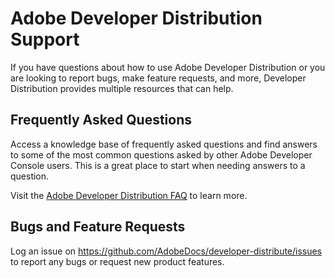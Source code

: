 <Hero slots="heading, text" background="rgb(141, 52, 78)" />

# Adobe Developer Distribution Support

If you have questions about how to use Adobe Developer Distribution or you are looking to report bugs, make feature requests, and more, Developer Distribution provides multiple resources that can help.

## Frequently Asked Questions

Access a knowledge base of frequently asked questions and find answers to some of the most common questions asked by other Adobe Developer Console users. This is a great place to start when needing answers to a question.

Visit the [Adobe Developer Distribution FAQ](../guides/faq.md) to learn more.

<!-- ## Developer Forums -->

<!--
To start a discussion or ask questions please visit our [Developer Distribution Forums](https://www.adobe.com/go/devs_console_exl) on Adobe Experience League.

On the forums you will find official Adobe developers and knowledgeable community members who are ready and available to help you find the information you need. -->

## Bugs and Feature Requests

Log an issue on <https://github.com/AdobeDocs/developer-distribute/issues> to report any bugs or request new product features.
